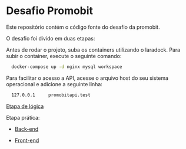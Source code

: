 
# Desafio Promobit

Este repositório contém o código fonte do desafio da promobit.

O desafio foi divido em duas etapas: 

Antes de rodar o projeto, suba os containers utilizando o laradock.
Para subir o container, execute o seguinte comando:
```bash
  docker-compose up -d nginx mysql workspace
```

Para facilitar o acesso a API, acesse o arquivo host do seu sistema operacional e adicione a seguinte linha:
```bash
  127.0.0.1     promobitapi.test
```

[Etapa de lógica](https://github.com/Promobit/teste-logica)

Etapa prática:
    
- [Back-end](https://github.com/soarestheu/Promobit/tree/main/back)
    
- [Front-end](https://github.com/soarestheu/Promobit/tree/main/front)